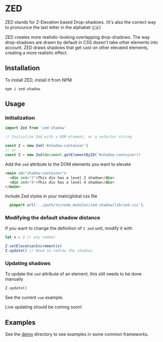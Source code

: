 # ZED

ZED stands for Z-Elevation based Drop-shadows. (It's also the correct way to pronounce the last letter in the alphabet 🇨🇦)

ZED creates more realistic-looking overlapping drop-shadows. The way drop-shadows are drawn by default in CSS doesn't take other elements into account. ZED draws shadows that get cast on other elevated elements, creating a more realistic effect.

## Installation
To install ZED, install it from NPM

```
npm i zed-shadow
```

## Usage
### Initialization
```js
import Zed from 'zed-shadow'

// Initialize Zed with a DOM element, or a selector string

const Z = new Zed('#shadow-container')
// or 
const Z = new Zed(document.getElementByID('#shadow-container)) 
```

Add the `zed` attribute to the DOM elements you want to elevate 
```html
<main id="shadow-container">
  <div zed="2">This div has a level 2 shadow</div>
  <div zed="4">This div has a level 4 shadow</div>
</main>
```

Include Zed styles in your main/global css file
```css
  @import url('../path/to/node_modules/zed-shadow/lib/zed.css'); 
```

### Modifying the default shadow distance
If you want to change the definition of `1 zed` unit, modify it with 
```js
let x = 2 // any number

Z.setElevationIncrement(x)
Z.update() // Need to redraw the shadows
```


### Updating shadows
To update the `zed` attribute of an element, this still needs to be done manually
```js
Z.update()
``` 
See the current `vue` example.

Live updating should be coming soon!

## Examples
See the [demo](./demo) directory to see examples in some common frameworks.
